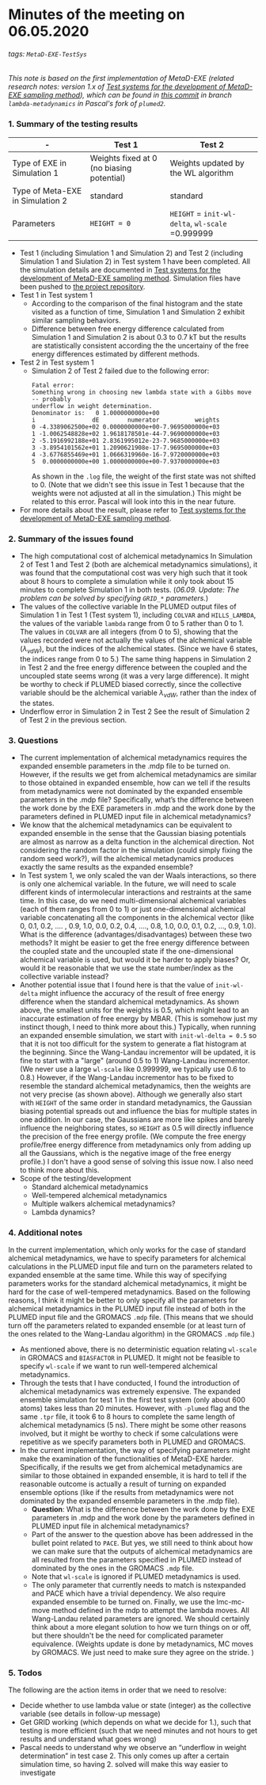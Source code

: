 # Minutes of the meeting on 06.05.2020
###### tags: `MetaD-EXE-TestSys`
*This note is based on the first implementation of MetaD-EXE (related research notes: version 1.x of [Test systems for the development of MetaD-EXE sampling method](/Op4zoHsKSQebhY5xrQmadw)), which can be found in [this commit](https://github.com/ptmerz/plumed2/commit/594ab6d2cf7f16928063e00381d87f633f95ca7a) in branch `lambda-metadynamics` in Pascal's fork of `plumed2`.*

### 1. Summary of the testing results
| -                                | Test 1                                    | Test 2                                           |
| -------------------------------- | ----------------------------------------- | ------------------------------------------------ |
| Type of EXE in Simulation 1      | Weights fixed at 0 (no biasing potential) | Weights updated by the WL algorithm              |
| Type of Meta-EXE in Simulation 2 | standard                                  | standard                                         |
| Parameters                       | `HEIGHT = 0`                              | `HEIGHT` = `init-wl-delta`, `wl-scale` =0.999999 |
- Test 1 (including Simulation 1 and Simulation 2) and Test 2 (including Simulation 1 and Siulation 2) in Test system 1 have been completed. All the simulation details are documented in [Test systems for the development of MetaD-EXE sampling method](/Op4zoHsKSQebhY5xrQmadw). Simulation files have been pushed to [the project repository](https://github.com/wehs7661/MetaD_EXE_TestSys/commit/443f88889b6deb97394270bca866b4dbcd52a464).
- Test 1 in Test system 1
    - According to the comparison of the final histogram and the state visited as a function of time, Simulation 1 and Simulation 2 exhibit similar sampling behaviors.
    - Difference between free energy difference calculated from Simulation 1 and Simulation 2 is about 0.3 to 0.7 kT but the results are statistically consistent according the the uncertainy of the free energy differences estimated by different methods.
- Test 2 in Test system 1
    - Simulation 2 of Test 2 failed due to the following error:
      ```
      Fatal error:
      Something wrong in choosing new lambda state with a Gibbs move -- probably
      underflow in weight determination.
      Denominator is:   0 1.0000000000e+00
      i                dE        numerator          weights
      0 -4.3389062500e+02 0.0000000000e+00-7.9695000000e+03
      1 -1.0062548828e+02 1.9618178501e-44-7.9690000000e+03
      2 -5.1916992188e+01 2.8361995012e-23-7.9685000000e+03
      3 -3.8954101562e+01 1.2090621908e-17-7.9695000000e+03
      4 -3.6776855469e+01 1.0666319960e-16-7.9720000000e+03
      5  0.0000000000e+00 1.0000000000e+00-7.9370000000e+03
      ```
      As shown in the `.log` file, the weight of the first state was not shifted to 0. (Note that we didn't see this issue in Test 1 because that the weights were not adjusted at all in the simulation.) This might be related to this error. Pascal will look into this in the near future.
- For more details about the result, please refer to [Test systems for the development of MetaD-EXE sampling method](/Op4zoHsKSQebhY5xrQmadw).

### 2. Summary of the issues found
- The high computational cost of alchemical metadynamics
  In Simulation 2 of Test 1 and Test 2 (both are alchemical metadynamics simulations), it was found that the computational cost was very high such that it took about 8 hours to complete a simulation while it only took about 15 minutes to complete Simulation 1 in both tests. (*06.09. Update: The problem can be solved by specifying `GRID_*` parameters.*)
- The values of the collective variable
In the PLUMED output files of Simulation 1 in Test 1 (Test system 1), including `COLVAR` and `HILLS_LAMBDA`, the values of the variable `lambda` range from 0 to 5 rather than 0 to 1. The values in `COLVAR` are all integers (from 0 to 5), showing that the values recorded were not actually the values of the alchemical variable ($\lambda_{vdW}$), but the indices of the alchemical states. (Since we have 6 states, the indices range from 0 to 5.) The same thing happens in Simulation 2 in Test 2 and the free energy difference between the coupled and the uncoupled state seems wrong (it was a very large difference). It might be worthy to check if PLUMED biased correctly, since the collective variable should be the alchemical variable $\lambda_{vdW}$, rather than the index of the states.
- Underflow error in Simulation 2 in Test 2
  See the result of Simulation 2 of Test 2 in the previous section.

### 3. Questions
- The current implementation of alchemical metadynamics requires the expanded ensemble parameters in the .mdp file to be turned on. However, if the results we get from alchemical metadynamics are similar to those obtained in expanded ensemble, how can we tell if the results from metadynamics were not dominated by the expanded ensemble parameters in the .mdp file? Specifically, what’s the difference between the work done by the EXE parameters in .mdp and the work done by the parameters defined in PLUMED input file in alchemical metadynamics?
- We know that the alchemical metadynamics can be equivalent to expanded ensemble in the sense that the Gaussian biasing potentials are almost as narrow as a delta function in the alchemical direction. Not considering the random factor in the simulation (could simply fixing the random seed work?), will the alchemical metadynamics produces exactly the same results as the expanded ensemble?
- In Test system 1, we only scaled the van der Waals interactions, so there is only one alchemical variable. In the future, we will need to scale different kinds of intermolecular interactions and restraints at the same time. In this case, do we need multi-dimensional alchemical variables (each of them ranges from 0 to 1) or just one-dimensional alchemical variable concatenating all the components in the alchemical vector (like 0, 0.1, 0.2, …. , 0.9, 1.0, 0.0, 0.2, 0.4, …., 0.8, 1.0, 0.0, 0.1, 0.2, …, 0.9, 1.0). What is the difference (advantages/disadvantages) between these two methods? It might be easier to get the free energy difference between the coupled state and the uncoupled state if the one-dimensional alchemical variable is used, but would it be harder to apply biases? Or, would it be reasonable that we use the state number/index as the collective variable instead?
- Another potential issue that I found here is that the value of `init-wl-delta` might influence the accuracy of the result of free energy difference when the standard alchemical metadynamics. As shown above, the smallest units for the weights is 0.5, which might lead to an inaccurate estimation of free energy by MBAR. (This is somehow just my instinct though, I need to think more about this.) Typically, when running an expanded ensemble simulation, we start with `init-wl-delta = 0.5` so that it is not too difficult for the system to generate a flat histogram at the beginning. Since the Wang-Landau incrementor will be updated, it is fine to start with a "large" (around 0.5 to 1) Wang-Landau incrementor. (We never use a large `wl-scale` like 0.999999, we typically use 0.6 to 0.8.) However, if the Wang-Landau incrementor has to be fixed to resemble the standard alchemical metadynamics, then the weights are not very precise (as shown above). Although we generally also start with `HEIGHT` of the same order in standard metadynamics, the Gaussian biasing potential spreads out and influence the bias for multiple states in one addition. In our case, the Gaussians are more like spikes and barely influence the neighboring states, so `HEIGHT` as 0.5 will directly influence the precision of the free energy profile. (We compute the free energy profile/free energy difference from metadynamics only from adding up all the Gaussians, which is the negative image of the free energy profile.) I don't have a good sense of solving this issue now. I also need to think more about this.
- Scope of the testing/development
  - Standard alchemical metadynamics
  - Well-tempered alchemical metadynamics
  - Multiple walkers alchemical metadynamics?
  - Lambda dynamics?

### 4. Additional notes
In the current implementation, which only works for the case of standard alchemical metadynamics, we have to specify parameters for alchemical calculations in the PLUMED input file and turn on the parameters related to expanded ensemble at the same time. While this way of specifying parameters works for the standard alchemical metadynamics, it might be hard for the case of well-tempered metadynamics. Based on the following reasons, I think it might be better to only specify all the parameters for alchemical metadynamics in the PLUMED input file instead of both in the PLUMED input file and the GROMACS `.mdp` file. (This means that we should turn off the parameters related to expanded ensemble (or at least turn of the ones related to the Wang-Landau algorithm) in the GROMACS `.mdp` file.)
- As mentioned above, there is no deterministic equation relating `wl-scale` in GROMACS and `BIASFACTOR` in PLUMED. It might not be feasible to specify `wl-scale` if we want to run well-tempered alchemical metadynamics.
- Through the tests that I have conducted, I found the introduction of alchemical metadynamics was extremely expensive. The expanded ensemble simulation for test 1 in the first test system (only about 600 atoms) takes less than 20 minutes. However, with `-plumed` flag and the same `.tpr` file, it took 6 to 8 hours to complete the same length of alchemical metadynamics (5 ns). There might be some other reasons involved, but it might be worthy to check if some calculations were repetitive as we specify parameters both in PLUMED and GROMACS.
- In the current implementation, the way of specifying parameters might make the examination of the functionalities of MetaD-EXE harder. Specifically, if the results we get from alchemical metadynamics are similar to those obtained in expanded ensemble, it is hard to tell if the reasonable outcome is actually a result of turning on expanded ensemble options (like if the results from metadynamics were not dominated by the expanded ensemble parameters in the .mdp file). 
    - **Question**: What is the difference between the work done by the EXE parameters in .mdp and the work done by the parameters defined in PLUMED input file in alchemical metadynamics?
    - Part of the answer to the question above has been addressed in the bullet point related to `PACE`. But yes, we still need to think about how we can make sure that the outputs of alchemical metadynamics are all resulted from the parameters specified in PLUMED instead of dominated by the ones in the GROMACS `.mdp` file.
    - Note that `wl-scale` is ignored if PLUMED metadynamics is used.  
    - The only parameter that currently needs to match is nstexpanded and PACE which have a trivial dependency. We also require expanded ensemble to be turned on. Finally, we use the lmc-mc-move method defined in the mdp to attempt the lambda moves. All Wang-Landau related parameters are ignored. We should certainly think about a more elegant solution to how we turn things on or off, but there shouldn't be the need for complicated parameter equivalence. (Weights update is done by metadynamics, MC moves by GROMACS. We just need to make sure they agree on the stride. )

### 5. Todos 
The following are the action items in order that we need to resolve:
- Decide whether to use lambda value or state (integer) as the collective variable (see details in follow-up message)
- Get GRID working (which depends on what we decide for 1.), such that testing is more efficient (such that we need minutes and not hours to get results and understand what goes wrong)
- Pascal needs to understand why we observe an “underflow in weight determination” in test case 2. This only comes up after a certain simulation time, so having 2. solved will make this way easier to investigate
